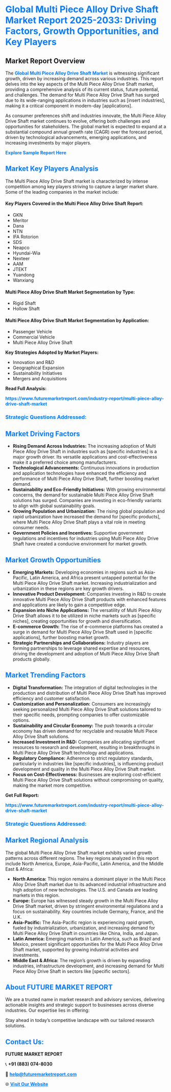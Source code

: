 <h1 style="color: #007BFF;">Global Multi Piece Alloy Drive Shaft Market Report 2025-2033: Driving Factors, Growth Opportunities, and Key Players</h1>

<section id="overview">
<h2>Market Report Overview</h2>
<p>The <a href="https://www.futuremarketreport.com/industry-report/multi-piece-alloy-drive-shaft-market" style="color: #007BFF; text-decoration: none;"><strong>Global Multi Piece Alloy Drive Shaft Market</strong></a> is witnessing significant growth, driven by increasing demand across various industries. This report delves into the key aspects of the Multi Piece Alloy Drive Shaft market, providing a comprehensive analysis of its current status, future potential, and challenges. The demand for Multi Piece Alloy Drive Shaft has surged due to its wide-ranging applications in industries such as [insert industries], making it a critical component in modern-day [applications].</p>
<p>As consumer preferences shift and industries innovate, the Multi Piece Alloy Drive Shaft market continues to evolve, offering both challenges and opportunities for stakeholders. The global market is expected to expand at a substantial compound annual growth rate (CAGR) over the forecast period, driven by technological advancements, emerging applications, and increasing investments by major players.</p>
</section>

<section id="overview">
<p><a href="https://www.futuremarketreport.com/request-sample/reportId=126619" style="color: #007BFF; text-decoration: none;"><strong>Explore Sample Report Here</strong></a></p>
</section>

<section id="key-players">
<h2 style="color: #007BFF;">Market Key Players Analysis</h2>
<p>The Multi Piece Alloy Drive Shaft market is characterized by intense competition among key players striving to capture a larger market share. Some of the leading companies in the market include:</p>
<h4>Key Players Covered in the Multi Piece Alloy Drive Shaft Report:</h4>
<ul><li>GKN</li><li>Meritor</li><li>Dana</li><li>NTN</li><li>IFA Rotorion</li><li>SDS</li><li>Neapco</li><li>Hyundai-Wia</li><li>Nexteer</li><li>AAM</li><li>JTEKT</li><li>Yuandong</li><li>Wanxiang</li></ul>
<h4>Multi Piece Alloy Drive Shaft Market Segmentation by Type:</h4>
<ul><li>Rigid Shaft</li><li>Hollow Shaft</li></ul>

<h4>Multi Piece Alloy Drive Shaft Market Segmentation by Application:</h4>
<ul><li>Passenger Vehicle</li><li>Commercial Vehicle</li><li>Multi Piece Alloy Drive Shaft</li></ul>
<p><strong>Key Strategies Adopted by Market Players:</strong></p>
<ul>
<li>Innovation and R&D</li>
<li>Geographical Expansion</li>
<li>Sustainability Initiatives</li>
<li>Mergers and Acquisitions</li>
</ul>
</section>

<section>
<p><strong>Read Full Analysis: </strong></p><a href="https://www.futuremarketreport.com/industry-report/multi-piece-alloy-drive-shaft-market" style="color: #007BFF; text-decoration: none;"><strong>https://www.futuremarketreport.com/industry-report/multi-piece-alloy-drive-shaft-market</strong></a>
<h3 style="color: #007BFF;">Strategic Questions Addressed:</h3>
</section>

<section id="driving-factors">
<h2 style="color: #007BFF;">Market Driving Factors</h2>
<ul>
<li><strong>Rising Demand Across Industries:</strong> The increasing adoption of Multi Piece Alloy Drive Shaft in industries such as [specific industries] is a major growth driver. Its versatile applications and cost-effectiveness make it a preferred choice among manufacturers.</li>
<li><strong>Technological Advancements:</strong> Continuous innovations in production and application technologies have enhanced the efficiency and performance of Multi Piece Alloy Drive Shaft, further boosting market demand.</li>
<li><strong>Sustainability and Eco-Friendly Initiatives:</strong> With growing environmental concerns, the demand for sustainable Multi Piece Alloy Drive Shaft solutions has surged. Companies are investing in eco-friendly variants to align with global sustainability goals.</li>
<li><strong>Growing Population and Urbanization:</strong> The rising global population and rapid urbanization have increased the demand for [specific products], where Multi Piece Alloy Drive Shaft plays a vital role in meeting consumer needs.</li>
<li><strong>Government Policies and Incentives:</strong> Supportive government regulations and incentives for industries using Multi Piece Alloy Drive Shaft have created a conducive environment for market growth.</li>
</ul>
</section>

<section id="growth-opportunities">
<h2 style="color: #007BFF;">Market Growth Opportunities</h2>
<ul>
<li><strong>Emerging Markets:</strong> Developing economies in regions such as Asia-Pacific, Latin America, and Africa present untapped potential for the Multi Piece Alloy Drive Shaft market. Increasing industrialization and urbanization in these regions are key growth drivers.</li>
<li><strong>Innovative Product Development:</strong> Companies investing in R&D to create innovative Multi Piece Alloy Drive Shaft products with enhanced features and applications are likely to gain a competitive edge.</li>
<li><strong>Expansion into Niche Applications:</strong> The versatility of Multi Piece Alloy Drive Shaft allows it to be utilized in niche markets such as [specific niches], creating opportunities for growth and diversification.</li>
<li><strong>E-commerce Growth:</strong> The rise of e-commerce platforms has created a surge in demand for Multi Piece Alloy Drive Shaft used in [specific applications], further boosting market growth.</li>
<li><strong>Strategic Partnerships and Collaborations:</strong> Industry players are forming partnerships to leverage shared expertise and resources, driving the development and adoption of Multi Piece Alloy Drive Shaft products globally.</li>
</ul>
</section>

<section id="trending-factors">
<h2 style="color: #007BFF;">Market Trending Factors</h2>
<ul>
<li><strong>Digital Transformation:</strong> The integration of digital technologies in the production and distribution of Multi Piece Alloy Drive Shaft has improved efficiency and customer satisfaction.</li>
<li><strong>Customization and Personalization:</strong> Consumers are increasingly seeking personalized Multi Piece Alloy Drive Shaft solutions tailored to their specific needs, prompting companies to offer customizable options.</li>
<li><strong>Sustainability and Circular Economy:</strong> The push towards a circular economy has driven demand for recyclable and reusable Multi Piece Alloy Drive Shaft solutions.</li>
<li><strong>Increased Investment in R&D:</strong> Companies are allocating significant resources to research and development, resulting in breakthroughs in Multi Piece Alloy Drive Shaft technology and applications.</li>
<li><strong>Regulatory Compliance:</strong> Adherence to strict regulatory standards, particularly in industries like [specific industries], is influencing product development and quality in the Multi Piece Alloy Drive Shaft market.</li>
<li><strong>Focus on Cost-Effectiveness:</strong> Businesses are exploring cost-efficient Multi Piece Alloy Drive Shaft solutions without compromising on quality, making the market more competitive.</li>
</ul>
</section>

<section>
<p><strong>Get Full Report: </strong></p><a href="https://www.futuremarketreport.com/industry-report/multi-piece-alloy-drive-shaft-market" style="color: #007BFF; text-decoration: none;"><strong>https://www.futuremarketreport.com/industry-report/multi-piece-alloy-drive-shaft-market</strong></a>
<h3 style="color: #007BFF;">Strategic Questions Addressed:</h3>
</section>


<section id="regional-analysis">
<h2 style="color: #007BFF;">Market Regional Analysis</h2>
<p>The global Multi Piece Alloy Drive Shaft market exhibits varied growth patterns across different regions. The key regions analyzed in this report include North America, Europe, Asia-Pacific, Latin America, and the Middle East & Africa:</p>
<ul>
<li><strong>North America:</strong> This region remains a dominant player in the Multi Piece Alloy Drive Shaft market due to its advanced industrial infrastructure and high adoption of new technologies. The U.S. and Canada are leading markets in this region.</li>
<li><strong>Europe:</strong> Europe has witnessed steady growth in the Multi Piece Alloy Drive Shaft market, driven by stringent environmental regulations and a focus on sustainability. Key countries include Germany, France, and the U.K.</li>
<li><strong>Asia-Pacific:</strong> The Asia-Pacific region is experiencing rapid growth, fueled by industrialization, urbanization, and increasing demand for Multi Piece Alloy Drive Shaft in countries like China, India, and Japan.</li>
<li><strong>Latin America:</strong> Emerging markets in Latin America, such as Brazil and Mexico, present significant opportunities for the Multi Piece Alloy Drive Shaft market, supported by growing industrial activities and investments.</li>
<li><strong>Middle East & Africa:</strong> The region’s growth is driven by expanding industries, infrastructure development, and increasing demand for Multi Piece Alloy Drive Shaft in sectors like [specific sectors].</li>
</ul>
</section>

<footer>
<h2 style="color: #007BFF;">About FUTURE MARKET REPORT</h2>
<p>We are a trusted name in market research and advisory services, delivering actionable insights and strategic support to businesses across diverse industries. Our expertise lies in offering:</p>

<p>Stay ahead in today’s competitive landscape with our tailored research solutions.</p>

<h2 style="color: #007BFF;">Contact Us:</h2>
<p><strong>FUTURE MARKET REPORT</strong></p>
<p>📞 <strong>+91 (883) 074-8030</strong></p>
<p>📧 <strong><a href="mailto:help@futuremarketreport.com" style="color: #007BFF;">help@futuremarketreport.com</a></strong></p>
<p>🌐 <strong><a href="https://www.futuremarketreport.com/" style="color: #007BFF;">Visit Our Website</a></strong></p>
</footer>